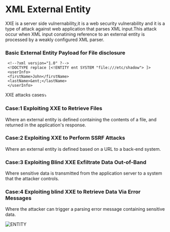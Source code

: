 XML External Entity
=====
XXE is a server side vulnernability,it is a web security vulnerability and it is a type of attack against web application that parses XML input.This attack occur when 
XML input conatining reference to an external entity is processed by a weakly configured XML parser.

<h3>Basic External Entity Payload for File disclosure</h3>

     <!--?xml version="1.0" ?-->
     <!DOCTYPE replace [<!ENTITY ent SYSTEM "file:///etc/shadow"> ]>
     <userInfo>
     <firstName>John</firstName>
     <lastName>&ent;</lastName>
     </userInfo>
     
 XXE attacks cases⤵️

<h3>Case:1 Exploiting XXE to Retrieve Files</h3>
Where an external entity is defined containing the contents of a file, and returned in the application's response.

<h3>Case:2 Exploiting XXE to Perform SSRF Attacks</h3>	
Where an external entity is defined based on a URL to a back-end system.

<h3>Case:3 Exploiting Blind XXE Exfiltrate Data Out-of-Band</h3>
Where sensitive data is transmitted from the application server to a system that the attacker controls.

<h3>Case:4 Exploiting blind XXE to Retrieve Data Via Error Messages</h3>	

Where the attacker can trigger a parsing error message containing sensitive data.    


![ENTITY](https://user-images.githubusercontent.com/63788460/131953581-cbd117e1-e874-42e3-8982-3df94f6d5beb.jpeg)

